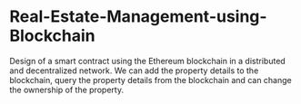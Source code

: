 # Real-Estate-Management-using-Blockchain
Design of a smart contract using the Ethereum blockchain in a distributed and decentralized network. We can add the property details to the blockchain, query the property details from the blockchain and can change the ownership of the property.
